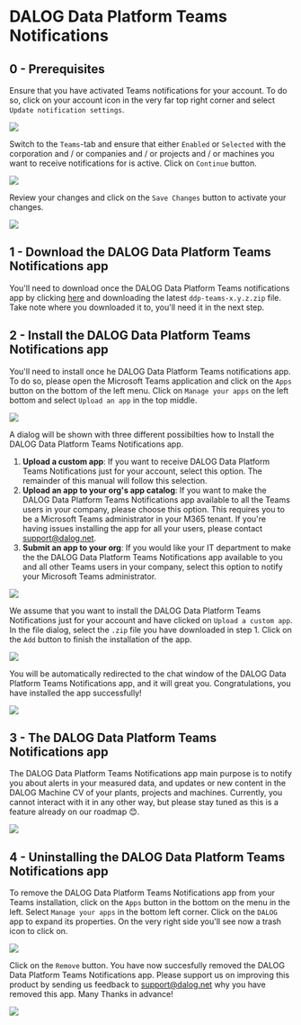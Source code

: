# DALOG Data Platform Teams Notifications

## 0 - Prerequisites

Ensure that you have activated Teams notifications for your account. To do so, click on your account icon in the very far top right corner and select `Update notification settings`.

![](.media/001.png)

 Switch to the `Teams`-tab and ensure that either `Enabled` or `Selected` with the corporation and / or companies and / or projects and / or machines you want to receive notifications for is active. Click on `Continue` button.
 
 ![](.media/002.png)
 
 Review your changes and click on the `Save Changes` button to activate your changes.

![](.media/003.png)

## 1 - Download the DALOG Data Platform Teams Notifications app

You'll need to download once the DALOG Data Platform Teams notifications app by clicking [here](https://github.com/DALOG-Diagnosesysteme-GmbH/teams-notifications/releases/tag/v1.0.0) and downloading the latest `ddp-teams-x.y.z.zip` file. Take note where you downloaded it to, you'll need it in the next step.

## 2 - Install the DALOG Data Platform Teams Notifications app

You'll need to install once he DALOG Data Platform Teams notifications app. To do so, please open the Microsoft Teams application and click on the `Apps` button on the bottom of the left menu. Click on `Manage your apps` on the left bottom and select `Upload an app` in the top middle.

![](.media/004.png)

A dialog will be shown with three different possibilties how to Install the DALOG Data Platform Teams Notifications app.

1. **Upload a custom app**:
If you want to receive DALOG Data Platform Teams Notifications just for your account, select this option. The remainder of this manual will follow this selection.
1. **Upload an app to your org's app catalog**: 
If you want to make the DALOG Data Platform Teams Notifications app available to all the Teams users in your company, please choose this option. This requires you to be a Microsoft Teams administrator in your M365 tenant. If you're having issues installing the app for all your users, please contact support@dalog.net.
1. **Submit an app to your org**:
If you would like your IT department to make the the DALOG Data Platform Teams Notifications app available to you and all other Teams users in your company, select this option to notify your Microsoft Teams administrator.

![](.media/005.png)

We assume that you want to install the DALOG Data Platform Teams Notifications just for your account and have clicked on `Upload a custom app`. In the file dialog, select the `.zip` file you have downloaded in step 1. Click on the `Add` button to finish the installation of the app.

![](.media/006.png)

You will be automatically redirected to the chat window of the DALOG Data Platform Teams Notifications app, and it will great you. Congratulations, you have installed the app successfully!

![](.media/007.png)

## 3 - The DALOG Data Platform Teams Notifications app

The DALOG Data Platform Teams Notifications app main purpose is to notify you about alerts in your measured data, and updates or new content in the DALOG Machine CV of your plants, projects and machines. Currently, you cannot interact with it in any other way, but please stay tuned as this is a feature already on our roadmap 😊.

![](.media/008.png)

## 4 - Uninstalling the DALOG Data Platform Teams Notifications app

To remove the DALOG Data Platform Teams Notifications app from your Teams installation, click on the `Apps` button in the bottom on the menu in the left. Select `Manage your apps` in the bottom left corner. Click on the `DALOG` app to expand its properties. On the very right side you'll see now a trash icon to click on.

![](.media/009.png)

Click on the `Remove` button. You have now succesfully removed the DALOG Data Platform Teams Notifications app. Please support us on improving this product by sending us feedback to support@dalog.net why you have removed this app. Many Thanks in advance!

![](.media/010.png)